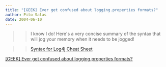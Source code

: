 ```yaml
---
title: "[GEEK] Ever get confused about logging.properties formats?"
author: Pito Salas
date: 2004-06-10
---
```



>>

>> I know I do! Here's a very concise summary of the syntax that will jog your
memory when it needs to be jogged!

>>

>> [Syntax for Log4j Cheat
Sheet](<http://www.johnmunsch.com/projects/Presentations/docs/Log4J/log.properties>)


[[GEEK] Ever get confused about logging.properties formats?](None)
